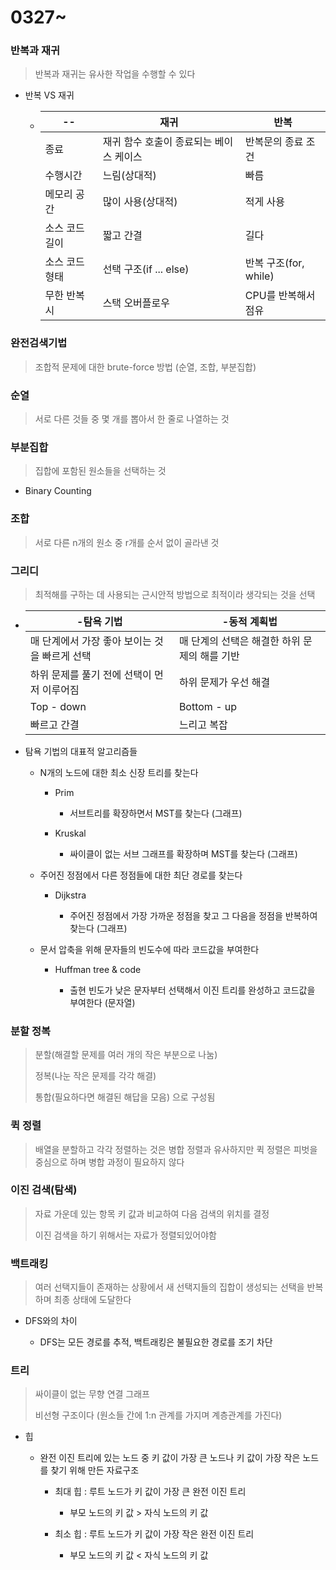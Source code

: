 # 0327~

### 반복과 재귀

> 반복과 재귀는 유사한 작업을 수행할 수 있다

- 반복 VS 재귀
  
  - | --       | 재귀                     | 반복                |
    | -------- | ---------------------- | ----------------- |
    | 종료       | 재귀 함수 호출이 종료되는 베이스 케이스 | 반복문의 종료 조건        |
    | 수행시간     | 느림(상대적)                | 빠름                |
    | 메모리 공간   | 많이 사용(상대적)             | 적게 사용             |
    | 소스 코드 길이 | 짧고 간결                  | 길다                |
    | 소스 코드 형태 | 선택 구조(if ... else)     | 반복 구조(for, while) |
    | 무한 반복시   | 스택 오버플로우               | CPU를 반복해서 점유      |

### 완전검색기법

> 조합적 문제에 대한 brute-force 방법 (순열, 조합, 부분집합)

### 순열

> 서로 다른 것들 중 몇 개를 뽑아서 한 줄로 나열하는 것

### 부분집합

> 집합에 포함된 원소들을 선택하는 것

- Binary Counting

### 조합

> 서로 다른 n개의 원소 중 r개를 순서 없이 골라낸 것

### 그리디

> 최적해를 구하는 데 사용되는 근시안적 방법으로 최적이라 생각되는 것을 선택

- | -탐욕 기법                     | -동적 계획법                    |
  | -------------------------- | -------------------------- |
  | 매 단계에서 가장 좋아 보이는 것을 빠르게 선택 | 매 단계의 선택은 해결한 하위 문제의 해를 기반 |
  | 하위 문제를 풀기 전에 선택이 먼저 이루어짐   | 하위 문제가 우선 해결               |
  | Top - down                 | Bottom - up                |
  | 빠르고 간결                     | 느리고 복잡                     |

- 탐욕 기법의 대표적 알고리즘들
  
  - N개의 노드에 대한 최소 신장 트리를 찾는다
    
    - Prim
      
      - 서브트리를 확장하면서 MST를 찾는다 (그래프)
    
    - Kruskal
      
      - 싸이클이 없는 서브 그래프를 확장하며 MST를 찾는다 (그래프)
  
  - 주어진 정점에서 다른 정점들에 대한 최단 경로를 찾는다
    
    - Dijkstra
      
      - 주어진 정점에서 가장 가까운 정점을 찾고 그 다음을 정점을 반복하여 찾는다 (그래프)
  
  - 문서 압축을 위해 문자들의 빈도수에 따라 코드값을 부여한다
    
    - Huffman tree & code
      
      - 출현 빈도가 낮은 문자부터 선택해서 이진 트리를 완성하고 코드값을 부여한다 (문자열)

### 분할 정복

> 분할(해결할 문제를 여러 개의 작은 부분으로 나눔)
> 
> 정복(나눈 작은 문제를 각각 해결)
> 
> 통합(필요하다면 해결된 해답을 모음) 으로 구성됨

### 퀵 정렬

> 배열을 분할하고 각각 정렬하는 것은 병합 정렬과 유사하지만 퀵 정렬은 피벗을 중심으로 하며 병합 과정이 필요하지 않다

### 이진 검색(탐색)

> 자료 가운데 있는 항목 키 값과 비교하여 다음 검색의 위치를 결정
> 
> 이진 검색을 하기 위해서는 자료가 정렬되있어야함

### 백트래킹

> 여러 선택지들이 존재하는 상황에서 새 선택지들의 집합이 생성되는 선택을 반복하며 최종 상태에 도달한다

- DFS와의 차이
  
  - DFS는 모든 경로를 추적, 백트래킹은 불필요한 경로를 조기 차단

### 트리

> 싸이클이 없는 무향 연결 그래프
> 
> 비선형 구조이다 (원소들 간에 1:n 관계를 가지며 계층관계를 가진다)

- 힙
  
  - 완전 이진 트리에 있는 노드 중 키 값이 가장 큰 노드나 키 값이 가장 작은 노드를 찾기 위해 만든 자료구조
    
    - 최대 힙 : 루트 노드가 키 값이 가장 큰 완전 이진 트리
      
      - 부모 노드의 키 값 > 자식 노드의 키 값
    
    - 최소 힙 : 루트 노드가 키 값이 가장 작은 완전 이진 트리
      
      - 부모 노드의 키 값 < 자식 노드의 키 값
